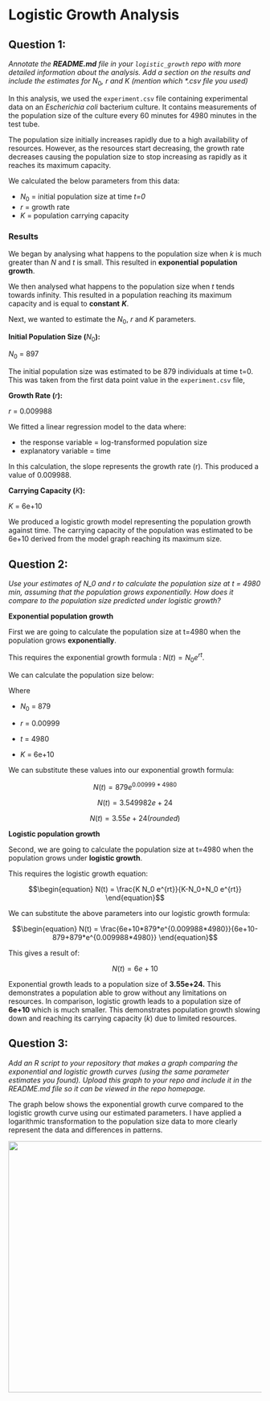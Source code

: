 # Logistic Growth Analysis

## Question 1:

*Annotate the **README.md** file in your `logistic_growth` repo with more detailed information about the analysis. Add a section on the results and include the estimates for* $N_0$*,* $r$ *and* $K$ *(mention which \*.csv file you used)*

In this analysis, we used the `experiment.csv` file containing experimental data on an *Escherichia coli* bacterium culture. It contains measurements of the population size of the culture every 60 minutes for 4980 minutes in the test tube.

The population size initially increases rapidly due to a high availability of resources. However, as the resources start decreasing, the growth rate decreases causing the population size to stop increasing as rapidly as it reaches its maximum capacity.

We calculated the below parameters from this data:

-   $N_0$ = initial population size at time *t=0*
-   $r$ = growth rate
-   $K$ = population carrying capacity

### Results

We began by analysing what happens to the population size when $k$ is much greater than $N$ and $t$ is small. This resulted in **exponential** **population growth**.

We then analysed what happens to the population size when $t$ tends towards infinity. This resulted in a population reaching its maximum capacity and is equal to **constant** ***K***.

Next, we wanted to estimate the $N_0$, $r$ and $K$ parameters.

**Initial Population Size (**$N_0$**):**

$N_0$ = 897

The initial population size was estimated to be 879 individuals at time t=0. This was taken from the first data point value in the `experiment.csv` file,

**Growth Rate (**$r$**):**

$r$ = 0.009988

We fitted a linear regression model to the data where:

-   the response variable = log-transformed population size
-   explanatory variable = time

In this calculation, the slope represents the growth rate (r). This produced a value of 0.009988.

**Carrying Capacity (**$K$**):**

$K$ = 6e+10

We produced a logistic growth model representing the population growth against time. The carrying capacity of the population was estimated to be 6e+10 derived from the model graph reaching its maximum size.

## Question 2:

*Use your estimates of N_0 and r to calculate the population size at t = 4980 min, assuming that the population grows exponentially. How does it compare to the population size predicted under logistic growth?*

**Exponential population growth**

First we are going to calculate the population size at t=4980 when the population grows **exponentially**.

This requires the exponential growth formula : $N(t) = N_0 e^{r t}$.

We can calculate the population size below:

Where

-   $N_0$ = 879

-   $r$ = 0.00999

-   $t$ = 4980

-   $K$ = 6e+10

We can substitute these values into our exponential growth formula:

``` math
\begin{equation}
N(t) = 879e^{0.00999*4980}
\end{equation}
```


``` math
\begin{equation}
N(t) = 3.549982e+24
\end{equation}
```


``` math
\begin{equation}
N(t) = 3.55e + 24 (rounded)
\end{equation}
```

**Logistic population growth**

Second, we are going to calculate the population size at t=4980 when the population grows under **logistic growth**.

This requires the logistic growth equation:

``` math
\begin{equation}
N(t) = \frac{K N_0 e^{rt}}{K-N_0+N_0 e^{rt}}
\end{equation}
```


We can substitute the above parameters into our logistic growth formula:


``` math
\begin{equation}
N(t) = \frac{6e+10*879*e^{0.009988*4980}}{6e+10-879+879*e^{0.009988*4980}}
\end{equation}
```


This gives a result of: 


``` math
\begin{equation}
N(t) = 6e+10
\end{equation}
```


Exponential growth leads to a population size of **3.55e+24.** This demonstrates a population able to grow without any limitations on resources. In comparison, logistic growth leads to a population size of **6e+10** which is much smaller. This demonstrates population growth slowing down and reaching its carrying capacity ($k$) due to limited resources.

## Question 3:

*Add an R script to your repository that makes a graph comparing the exponential and logistic growth curves (using the same parameter estimates you found). Upload this graph to your repo and include it in the README.md file so it can be viewed in the repo homepage.*

The graph below shows the exponential growth curve compared to the logistic growth curve using our estimated parameters. I have applied a logarithmic transformation to the population size data to more clearly represent the data and differences in patterns.

<p align="center">

<img src="https://github.com/username123create/logistic_growth/blob/dev/images/GrowthComparisonPlot.png" width="600" height="500"/>

</p>
